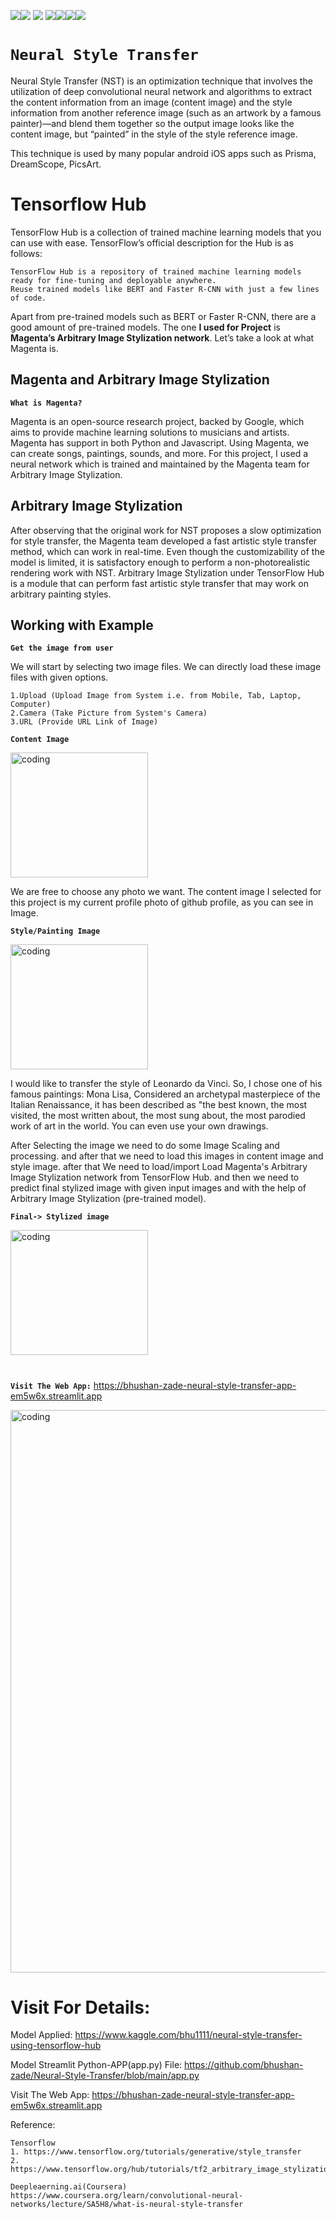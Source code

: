 <img src=https://img.shields.io/badge/build%20with-python-yellow><img src="https://img.shields.io/badge/-streamlit-orange"> <img src="https://img.shields.io/badge/deployed%20in-Streamlit Cloudu-blue"> <img src="https://img.shields.io/badge/domain-Deep%20Learning-orange%20.svg" ><img src="https://img.shields.io/badge/Computer%20Vision-orange.svg"><img src="https://img.shields.io/badge/%20Transfer%20Learning%20-%20Pretrained%20Model-orange%20.svg"><img src="https://img.shields.io/badge/Tensorflow%20hub-orange.svg">


# **`Neural Style Transfer`** 

Neural Style Transfer (NST) is an optimization technique that involves the utilization of deep convolutional neural network and algorithms to extract the content information from an image (content image) and the style information from another reference image (such as an artwork by a famous painter)—and blend them together so the output image looks like the content image, but “painted” in the style of the style reference image.
 
This technique is used by many popular android iOS apps such as Prisma, DreamScope, PicsArt.

# Tensorflow Hub

TensorFlow Hub is a collection of trained machine learning models that you can use with ease. TensorFlow’s official description for the Hub is as follows:

    TensorFlow Hub is a repository of trained machine learning models ready for fine-tuning and deployable anywhere.
    Reuse trained models like BERT and Faster R-CNN with just a few lines of code.  
    
Apart from pre-trained models such as BERT or Faster R-CNN, there are a good amount of pre-trained models. The one **I used for Project** is **Magenta’s Arbitrary Image Stylization network**. Let’s take a look at what Magenta is.

## Magenta and Arbitrary Image Stylization

**`What is Magenta?`**

Magenta is an open-source research project, backed by Google, which aims to provide machine learning solutions to musicians and artists. Magenta has support in both Python and Javascript. Using Magenta, we can create songs, paintings, sounds, and more. For this project, I used a neural network which is trained and maintained by the Magenta team for Arbitrary Image Stylization.

## Arbitrary Image Stylization

After observing that the original work for NST proposes a slow optimization for style transfer, the Magenta team developed a fast artistic style transfer method, which can work in real-time. Even though the customizability of the model is limited, it is satisfactory enough to perform a non-photorealistic rendering work with NST. Arbitrary Image Stylization under TensorFlow Hub is a module that can perform fast artistic style transfer that may work on arbitrary painting styles.


## Working with Example

**`Get the image from user`**

We will start by selecting two image files. We can directly load these image files with given options.

    1.Upload (Upload Image from System i.e. from Mobile, Tab, Laptop, Computer) 
    2.Camera (Take Picture from System's Camera) 
    3.URL (Provide URL Link of Image)

**`Content Image`**

<img align="centre" alt="coding" height="200" width="220" src="https://user-images.githubusercontent.com/118050962/217671249-454b25c6-3eaf-4e26-b0a9-629ff8477a45.png">

We are free to choose any photo we want. The content image I selected for this project is my current profile photo of github profile, as you can see in Image.

**`Style/Painting Image`**

<img align="centre" alt="coding" height="200" width="220" src="https://user-images.githubusercontent.com/118050962/217672014-77547edc-a366-4bff-be23-506b20ae4817.jpg">

I would like to transfer the style of Leonardo da Vinci. So, I chose one of his famous paintings: Mona Lisa, Considered an archetypal masterpiece of the Italian Renaissance, it has been described as "the best known, the most visited, the most written about, the most sung about, the most parodied work of art in the world. You can even use your own drawings.

After Selecting the image we need to do some Image Scaling and processing. and after that we need to load this images in content image and style image. after that We need to load/import Load Magenta's Arbitrary Image Stylization network from TensorFlow Hub. and then we need to predict final stylized image with given input images and with the help of Arbitrary Image Stylization (pre-trained model).

**`Final-> Stylized image`**

<img align="centre" alt="coding" height="200" width="220" src="https://user-images.githubusercontent.com/118050962/217676182-0609260f-ea80-4508-be11-6e6636025736.png">

#

**`Visit The Web App:`**  https://bhushan-zade-neural-style-transfer-app-em5w6x.streamlit.app


<img align="" alt="coding" width="900" src= "https://user-images.githubusercontent.com/118050962/217676767-fd44f8d3-1d35-4735-839e-098f0ba185f2.PNG">

# Visit For Details:

Model Applied: https://www.kaggle.com/bhu1111/neural-style-transfer-using-tensorflow-hub

Model Streamlit Python-APP(app.py) File: https://github.com/bhushan-zade/Neural-Style-Transfer/blob/main/app.py

Visit The Web App: https://bhushan-zade-neural-style-transfer-app-em5w6x.streamlit.app

Reference: 

    Tensorflow
    1. https://www.tensorflow.org/tutorials/generative/style_transfer 
    2. https://www.tensorflow.org/hub/tutorials/tf2_arbitrary_image_stylization
    
    Deepleaerning.ai(Coursera)
    https://www.coursera.org/learn/convolutional-neural-networks/lecture/SA5H8/what-is-neural-style-transfer
    
    



    
 
